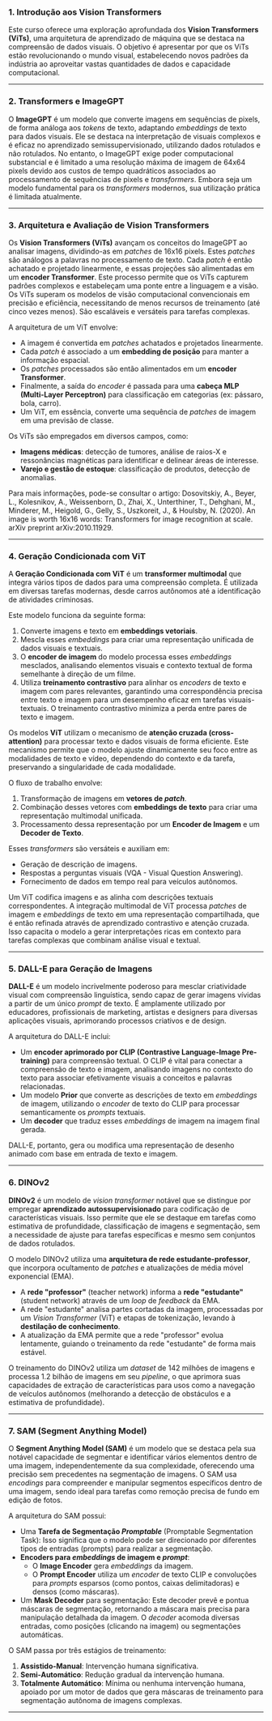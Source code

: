 ### 1. Introdução aos Vision Transformers

Este curso oferece uma exploração aprofundada dos **Vision Transformers (ViTs)**, uma arquitetura de aprendizado de máquina que se destaca na compreensão de dados visuais. O objetivo é apresentar por que os ViTs estão revolucionando o mundo visual, estabelecendo novos padrões da indústria ao aproveitar vastas quantidades de dados e capacidade computacional.

---
### 2. Transformers e ImageGPT

O **ImageGPT** é um modelo que converte imagens em sequências de pixels, de forma análoga aos *tokens* de texto, adaptando *embeddings* de texto para dados visuais. Ele se destaca na interpretação de visuais complexos e é eficaz no aprendizado semissupervisionado, utilizando dados rotulados e não rotulados. No entanto, o ImageGPT exige poder computacional substancial e é limitado a uma resolução máxima de imagem de 64x64 pixels devido aos custos de tempo quadráticos associados ao processamento de sequências de pixels e *transformers*. Embora seja um modelo fundamental para os *transformers* modernos, sua utilização prática é limitada atualmente.

---
### 3. Arquitetura e Avaliação de Vision Transformers

Os **Vision Transformers (ViTs)** avançam os conceitos do ImageGPT ao analisar imagens, dividindo-as em *patches* de 16x16 pixels. Estes *patches* são análogos a palavras no processamento de texto. Cada *patch* é então achatado e projetado linearmente, e essas projeções são alimentadas em um **encoder Transformer**. Este processo permite que os ViTs capturem padrões complexos e estabeleçam uma ponte entre a linguagem e a visão. Os ViTs superam os modelos de visão computacional convencionais em precisão e eficiência, necessitando de menos recursos de treinamento (até cinco vezes menos). São escaláveis e versáteis para tarefas complexas.

A arquitetura de um ViT envolve:
* A imagem é convertida em *patches* achatados e projetados linearmente.
* Cada *patch* é associado a um **embedding de posição** para manter a informação espacial.
* Os *patches* processados são então alimentados em um **encoder Transformer**.
* Finalmente, a saída do *encoder* é passada para uma **cabeça MLP (Multi-Layer Perceptron)** para classificação em categorias (ex: pássaro, bola, carro).
* Um ViT, em essência, converte uma sequência de *patches* de imagem em uma previsão de classe.

Os ViTs são empregados em diversos campos, como:
* **Imagens médicas**: detecção de tumores, análise de raios-X e ressonâncias magnéticas para identificar e delinear áreas de interesse.
* **Varejo e gestão de estoque**: classificação de produtos, detecção de anomalias.

Para mais informações, pode-se consultar o artigo:
Dosovitskiy, A., Beyer, L., Kolesnikov, A., Weissenborn, D., Zhai, X., Unterthiner, T., Dehghani, M., Minderer, M., Heigold, G., Gelly, S., Uszkoreit, J., & Houlsby, N. (2020). An image is worth 16x16 words: Transformers for image recognition at scale. arXiv preprint arXiv:2010.11929.

---
### 4. Geração Condicionada com ViT

A **Geração Condicionada com ViT** é um **transformer multimodal** que integra vários tipos de dados para uma compreensão completa. É utilizada em diversas tarefas modernas, desde carros autônomos até a identificação de atividades criminosas.

Este modelo funciona da seguinte forma:
1.  Converte imagens e texto em **embeddings vetoriais**.
2.  Mescla esses *embeddings* para criar uma representação unificada de dados visuais e textuais.
3.  O **encoder de imagem** do modelo processa esses *embeddings* mesclados, analisando elementos visuais e contexto textual de forma semelhante à direção de um filme.
4.  Utiliza **treinamento contrastivo** para alinhar os *encoders* de texto e imagem com pares relevantes, garantindo uma correspondência precisa entre texto e imagem para um desempenho eficaz em tarefas visuais-textuais. O treinamento contrastivo minimiza a perda entre pares de texto e imagem.

Os modelos **ViT** utilizam o mecanismo de **atenção cruzada (cross-attention)** para processar texto e dados visuais de forma eficiente. Este mecanismo permite que o modelo ajuste dinamicamente seu foco entre as modalidades de texto e vídeo, dependendo do contexto e da tarefa, preservando a singularidade de cada modalidade.

O fluxo de trabalho envolve:
1.  Transformação de imagens em **vetores de *patch***.
2.  Combinação desses vetores com **embeddings de texto** para criar uma representação multimodal unificada.
3.  Processamento dessa representação por um **Encoder de Imagem** e um **Decoder de Texto**.

Esses *transformers* são versáteis e auxiliam em:
* Geração de descrição de imagens.
* Respostas a perguntas visuais (VQA - Visual Question Answering).
* Fornecimento de dados em tempo real para veículos autônomos.

Um ViT codifica imagens e as alinha com descrições textuais correspondentes. A integração multimodal de ViT processa *patches* de imagem e *embeddings* de texto em uma representação compartilhada, que é então refinada através de aprendizado contrastivo e atenção cruzada. Isso capacita o modelo a gerar interpretações ricas em contexto para tarefas complexas que combinam análise visual e textual.

---
### 5. DALL-E para Geração de Imagens

**DALL-E** é um modelo incrivelmente poderoso para mesclar criatividade visual com compreensão linguística, sendo capaz de gerar imagens vívidas a partir de um único *prompt* de texto. É amplamente utilizado por educadores, profissionais de marketing, artistas e designers para diversas aplicações visuais, aprimorando processos criativos e de design.

A arquitetura do DALL-E inclui:
* Um **encoder aprimorado por CLIP (Contrastive Language-Image Pre-training)** para compreensão textual. O CLIP é vital para conectar a compreensão de texto e imagem, analisando imagens no contexto do texto para associar efetivamente visuais a conceitos e palavras relacionadas.
* Um modelo **Prior** que converte as descrições de texto em *embeddings* de imagem, utilizando o *encoder* de texto do CLIP para processar semanticamente os *prompts* textuais.
* Um **decoder** que traduz esses *embeddings* de imagem na imagem final gerada.

DALL-E, portanto, gera ou modifica uma representação de desenho animado com base em entrada de texto e imagem.

---
### 6. DINOv2

**DINOv2** é um modelo de *vision transformer* notável que se distingue por empregar **aprendizado autossupervisionado** para codificação de características visuais. Isso permite que ele se destaque em tarefas como estimativa de profundidade, classificação de imagens e segmentação, sem a necessidade de ajuste para tarefas específicas e mesmo sem conjuntos de dados rotulados.

O modelo DINOv2 utiliza uma **arquitetura de rede estudante-professor**, que incorpora ocultamento de *patches* e atualizações de média móvel exponencial (EMA).
* A **rede "professor"** (teacher network) informa a **rede "estudante"** (student network) através de um *loop* de *feedback* da EMA.
* A rede "estudante" analisa partes cortadas da imagem, processadas por um *Vision Transformer* (ViT) e etapas de tokenização, levando à **destilação de conhecimento**.
* A atualização da EMA permite que a rede "professor" evolua lentamente, guiando o treinamento da rede "estudante" de forma mais estável.

O treinamento do DINOv2 utiliza um *dataset* de 142 milhões de imagens e processa 1.2 bilhão de imagens em seu *pipeline*, o que aprimora suas capacidades de extração de características para usos como a navegação de veículos autônomos (melhorando a detecção de obstáculos e a estimativa de profundidade).

---
### 7. SAM (Segment Anything Model)

O **Segment Anything Model (SAM)** é um modelo que se destaca pela sua notável capacidade de segmentar e identificar vários elementos dentro de uma imagem, independentemente da sua complexidade, oferecendo uma precisão sem precedentes na segmentação de imagens. O SAM usa *encodings* para compreender e manipular segmentos específicos dentro de uma imagem, sendo ideal para tarefas como remoção precisa de fundo em edição de fotos.

A arquitetura do SAM possui:
* Uma **Tarefa de Segmentação *Promptable*** (Promptable Segmentation Task): Isso significa que o modelo pode ser direcionado por diferentes tipos de entradas (prompts) para realizar a segmentação.
* **Encoders para *embeddings* de imagem e *prompt***:
    * O **Image Encoder** gera *embeddings* da imagem.
    * O **Prompt Encoder** utiliza um *encoder* de texto CLIP e convoluções para *prompts* esparsos (como pontos, caixas delimitadoras) e densos (como máscaras).
* Um **Mask Decoder** para segmentação: Este decoder prevê e pontua máscaras de segmentação, retornando a máscara mais precisa para manipulação detalhada da imagem. O *decoder* acomoda diversas entradas, como posições (clicando na imagem) ou segmentações automáticas.

O SAM passa por três estágios de treinamento:
1.  **Assistido-Manual**: Intervenção humana significativa.
2.  **Semi-Automático**: Redução gradual da intervenção humana.
3.  **Totalmente Automático**: Mínima ou nenhuma intervenção humana, apoiado por um motor de dados que gera máscaras de treinamento para segmentação autônoma de imagens complexas.

---